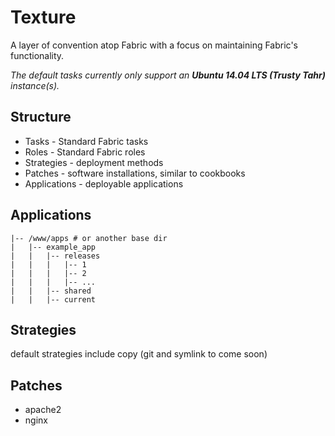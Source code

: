 # Texture

A layer of convention atop Fabric with a focus on maintaining Fabric's
functionality.

*The default tasks currently only support an **Ubuntu 14.04 LTS (Trusty Tahr)** instance(s).*

## Structure

- Tasks        - Standard Fabric tasks
- Roles        - Standard Fabric roles
- Strategies   - deployment methods
- Patches      - software installations, similar to cookbooks
- Applications - deployable applications

## Applications

    |-- /www/apps # or another base dir
    |   |-- example_app
    |   |   |-- releases
    |   |   |   |-- 1
    |   |   |   |-- 2
    |   |   |   |-- ...
    |   |   |-- shared
    |   |   |-- current

## Strategies

default strategies include copy (git and symlink to come soon)

## Patches

- apache2
- nginx
